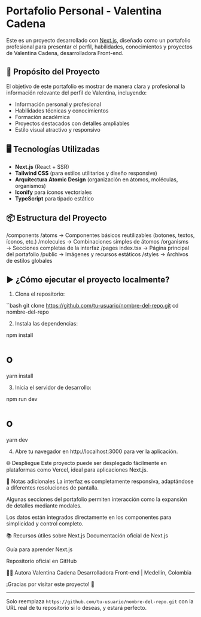 # Portafolio Personal - Valentina Cadena

Este es un proyecto desarrollado con [Next.js](https://nextjs.org), diseñado como un portafolio profesional para presentar el perfil, habilidades, conocimientos y proyectos de Valentina Cadena, desarrolladora Front-end.

## 🚀 Propósito del Proyecto

El objetivo de este portafolio es mostrar de manera clara y profesional la información relevante del perfil de Valentina, incluyendo:

- Información personal y profesional
- Habilidades técnicas y conocimientos
- Formación académica
- Proyectos destacados con detalles ampliables
- Estilo visual atractivo y responsivo

## 🖥️ Tecnologías Utilizadas

- **Next.js** (React + SSR)
- **Tailwind CSS** (para estilos utilitarios y diseño responsive)
- **Arquitectura Atomic Design** (organización en átomos, moléculas, organismos)
- **Iconify** para íconos vectoriales
- **TypeScript** para tipado estático

## 📦 Estructura del Proyecto

/components
/atoms → Componentes básicos reutilizables (botones, textos, íconos, etc.)
/molecules → Combinaciones simples de átomos
/organisms → Secciones completas de la interfaz
/pages
index.tsx → Página principal del portafolio
/public → Imágenes y recursos estáticos
/styles → Archivos de estilos globales


## ▶️ ¿Cómo ejecutar el proyecto localmente?

1. Clona el repositorio:

``bash
git clone https://github.com/tu-usuario/nombre-del-repo.git
cd nombre-del-repo

2. Instala las dependencias:

npm install
# o
yarn install

3. Inicia el servidor de desarrollo:

npm run dev
# o
yarn dev

4. Abre tu navegador en http://localhost:3000 para ver la aplicación.

🌐 Despliegue
Este proyecto puede ser desplegado fácilmente en plataformas como Vercel, ideal para aplicaciones Next.js.

📄 Notas adicionales
La interfaz es completamente responsiva, adaptándose a diferentes resoluciones de pantalla.

Algunas secciones del portafolio permiten interacción como la expansión de detalles mediante modales.

Los datos están integrados directamente en los componentes para simplicidad y control completo.

📚 Recursos útiles sobre Next.js
Documentación oficial de Next.js

Guía para aprender Next.js

Repositorio oficial en GitHub

🙋‍♀️ Autora
Valentina Cadena
Desarrolladora Front-end | Medellín, Colombia

¡Gracias por visitar este proyecto! 🚀


---

Solo reemplaza `https://github.com/tu-usuario/nombre-del-repo.git` con la URL real de tu repositorio si lo deseas, y estará perfecto.
